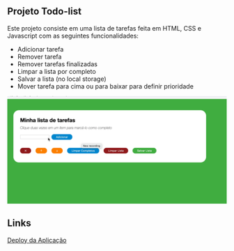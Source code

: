 ## Projeto Todo-list

Este projeto consiste em uma lista de tarefas feita em HTML, CSS e Javascript com as seguintes funcionalidades:
  - Adicionar tarefa
  - Remover tarefa
  - Remover tarefas finalizadas
  - Limpar a lista por completo
  - Salvar a lista (no local storage)
  - Mover tarefa para cima ou para baixar para definir prioridade
<img src="todo-list-example.gif">

## Links 
[Deploy da Aplicação](https://project-todo-list1.vercel.app/)
